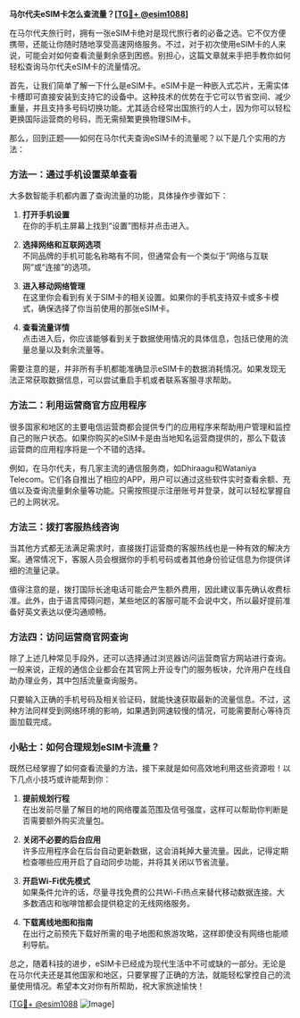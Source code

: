**马尔代夫eSIM卡怎么查流量？[[TG💪+ @esim1088](https://t.me/s/esim1088)]**

在马尔代夫旅行时，拥有一张eSIM卡绝对是现代旅行者的必备之选。它不仅方便携带，还能让你随时随地享受高速网络服务。不过，对于初次使用eSIM卡的人来说，可能会对如何查看流量剩余感到困惑。别担心，这篇文章就来手把手教你如何轻松查询马尔代夫eSIM卡的流量情况。

首先，让我们简单了解一下什么是eSIM卡。eSIM卡是一种嵌入式芯片，无需实体卡槽即可直接安装到支持它的设备中。这种技术的优势在于它可以节省空间、减少重量，并且支持多号码切换功能。尤其适合经常出国旅行的人士，因为你可以轻松更换国际运营商的号码，而无需频繁更换物理SIM卡。

那么，回到正题——如何在马尔代夫查询eSIM卡的流量呢？以下是几个实用的方法：

### 方法一：通过手机设置菜单查看

大多数智能手机都内置了查询流量的功能，具体操作步骤如下：

1. **打开手机设置**  
   在你的手机主屏幕上找到“设置”图标并点击进入。

2. **选择网络和互联网选项**  
   不同品牌的手机可能名称略有不同，但通常会有一个类似于“网络与互联网”或“连接”的选项。

3. **进入移动网络管理**  
   在这里你会看到有关于SIM卡的相关设置。如果你的手机支持双卡或多卡模式，确保选择了你当前使用的那张eSIM卡。

4. **查看流量详情**  
   点击进入后，你应该能够看到关于数据使用情况的具体信息，包括已使用的流量总量以及剩余流量等。

需要注意的是，并非所有手机都能准确显示eSIM卡的数据消耗情况。如果发现无法正常获取数据信息，可以尝试重启手机或者联系客服寻求帮助。

### 方法二：利用运营商官方应用程序

很多国家和地区的主要电信运营商都会提供专门的应用程序来帮助用户管理和监控自己的账户状态。如果你购买的eSIM卡是由当地知名运营商提供的，那么下载该运营商的应用程序将是一个不错的选择。

例如，在马尔代夫，有几家主流的通信服务商，如Dhiraagu和Wataniya Telecom。它们各自推出了相应的APP，用户可以通过这些软件实时查看余额、充值以及查询流量剩余量等功能。只需按照提示注册账号并登录，就可以轻松掌握自己的上网状况。

### 方法三：拨打客服热线咨询

当其他方式都无法满足需求时，直接拨打运营商的客服热线也是一种有效的解决方案。通常情况下，客服人员会根据你的手机号码或者其他身份验证信息为你提供详细的流量记录。

值得注意的是，拨打国际长途电话可能会产生额外费用，因此建议事先确认收费标准。此外，由于语言障碍问题，某些地区的客服可能不会说中文，所以最好提前准备好英文表达以便沟通顺畅。

### 方法四：访问运营商官网查询

除了上述几种常见手段外，还可以选择通过浏览器访问运营商官方网站进行查询。一般来说，正规的通信企业都会在其官网上开设专门的服务板块，允许用户在线自助办理业务，其中包括流量查询服务。

只要输入正确的手机号码及相关验证码，就能快速获取最新的流量信息。不过，这种方法同样受到网络环境的影响，如果遇到网速较慢的情况，可能需要耐心等待页面加载完成。

### 小贴士：如何合理规划eSIM卡流量？

既然已经掌握了如何查看流量的方法，接下来就是如何高效地利用这些资源啦！以下几点小技巧或许能帮到你：

1. **提前规划行程**  
   在出发前尽量了解目的地的网络覆盖范围及信号强度，这样可以帮助你判断是否需要额外购买流量包。

2. **关闭不必要的后台应用**  
   许多应用程序会在后台自动更新数据，这会消耗掉大量流量。因此，记得定期检查哪些应用开启了自动同步功能，并将其关闭以节省流量。

3. **开启Wi-Fi优先模式**  
   如果条件允许的话，尽量寻找免费的公共Wi-Fi热点来替代移动数据连接。大多数酒店和咖啡馆都会提供稳定的无线网络服务。

4. **下载离线地图和指南**  
   在出行之前预先下载好所需的电子地图和旅游攻略，这样即使没有网络也能顺利导航。

总之，随着科技的进步，eSIM卡已经成为现代生活中不可或缺的一部分。无论是在马尔代夫还是其他国家和地区，只要掌握了正确的方法，就能轻松掌控自己的流量使用情况。希望本文对你有所帮助，祝大家旅途愉快！

[[TG💪+ @esim1088](https://t.me/s/esim1088) ![Image](https://i.postimg.cc/4NQfJmqS/Snipaste-2025-05-13-00-14-12.png)]